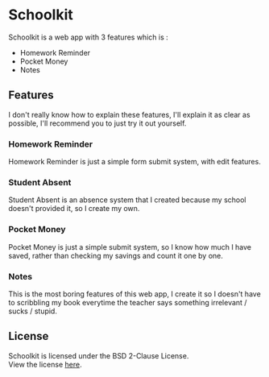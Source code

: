 # Schoolkit
Schoolkit is a web app with 3 features which is :
* Homework Reminder
* Pocket Money
* Notes

## Features
I don't really know how to explain these features, I'll explain it as clear as possible, I'll recommend you to just try it out yourself.

### Homework Reminder

Homework Reminder is just a simple form submit system, with edit features.

### Student Absent
Student Absent is an absence system that I created because my school doesn't provided it, so I create my own.

### Pocket Money
Pocket Money is just a simple submit system, so I know how much I have saved, rather than checking my savings and count it one by one.

### Notes
This is the most boring features of this web app, I create it so I doesn't have to scribbling my book everytime the teacher says something irrelevant / sucks / stupid.

## License
Schoolkit is licensed under the BSD 2-Clause License. <br>
View the license [here](https://github.com/christoga/schoolkit/blob/master/LICENSE).